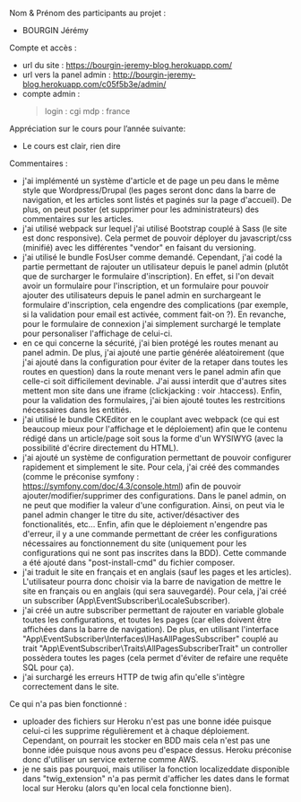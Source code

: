Nom & Prénom des participants au projet :
- BOURGIN Jérémy

Compte et accès :
- url du site : https://bourgin-jeremy-blog.herokuapp.com/
- url vers la panel admin : http://bourgin-jeremy-blog.herokuapp.com/c05f5b3e/admin/
- compte admin : 
    > login : cgi
    > mdp : france

Appréciation sur le cours pour l’année suivante:
- Le cours est clair, rien dire

Commentaires :
- j'ai implémenté un système d'article et de page un peu dans le même style que Wordpress/Drupal (les pages seront donc dans la barre de navigation, et les articles sont listés et paginés sur la page d'accueil). De plus, on peut poster (et supprimer pour les administrateurs) des commentaires sur les articles.
- j'ai utilisé webpack sur lequel j'ai utilisé Bootstrap couplé à Sass (le site est donc responsive). Cela permet de pouvoir déployer du javascript/css (minifié) avec les différentes "vendor" en faisant du versioning. 
- j'ai utilisé le bundle FosUser comme demandé. Cependant, j'ai codé la partie permettant de rajouter un utilisateur depuis le panel admin (plutôt que de surcharger le formulaire d'inscription). En effet, si l'on devait avoir un formulaire pour l'inscription, et un formulaire pour pouvoir ajouter des utilisateurs depuis le panel admin en surchargeant le formulaire d'inscription, cela engendre des complications (par exemple, si la validation pour email est activée, comment fait-on ?). En revanche, pour le formulaire de connexion j'ai simplement surchargé le template pour personaliser l'affichage de celui-ci.
- en ce qui concerne la sécurité, j'ai bien protégé les routes menant au panel admin. De plus, j'ai ajouté une partie générée aléatoirement (que j'ai ajouté dans la configuration pour éviter de la retaper dans toutes les routes en question) dans la route menant vers le panel admin afin que celle-ci soit difficilement devinable. J'ai aussi interdit que d'autres sites mettent mon site dans une iframe (clickjacking : voir .htaccess). Enfin, pour la validation des formulaires, j'ai bien ajouté toutes les restrcitions nécessaires dans les entitiés.
- j'ai utilisé le bundle CKEditor en le couplant avec webpack (ce qui est beaucoup mieux pour l'affichage et le déploiement) afin que le contenu rédigé dans un article/page soit sous la forme d'un WYSIWYG (avec la possibilité d'écrire directement du HTML).
- j'ai ajouté un système de configuration permettant de pouvoir configurer rapidement et simplement le site. Pour cela, j'ai créé des commandes (comme le préconise symfony : https://symfony.com/doc/4.3/console.html) afin de pouvoir ajouter/modifier/supprimer des configurations. Dans le panel admin, on ne peut que modifier la valeur d'une configuration. Ainsi, on peut via le panel admin changer le titre du site, activer/désactiver des fonctionalités, etc... Enfin, afin que le déploiement n'engendre pas d'erreur, il y a une commande permettant de créer les configurations nécessaires au fonctionnement du site (uniquement pour les configurations qui ne sont pas inscrites dans la BDD). Cette commande a été ajouté dans "post-install-cmd" du fichier composer.
- j'ai traduit le site en français et en anglais (sauf les pages et les articles). L'utilisateur pourra donc choisir via la barre de navigation de mettre le site en français ou en anglais (qui sera sauvegardé). Pour cela, j'ai créé un subscriber (App\EventSubscriber\LocaleSubscriber).
- j'ai créé un autre subscriber permettant de rajouter en variable globale toutes les configurations, et toutes les pages (car elles doivent être affichées dans la barre de navigation). De plus, en utilisant l'interface "App\EventSubscriber\Interfaces\IHasAllPagesSubscriber" couplé au trait "App\EventSubscriber\Traits\AllPagesSubscriberTrait" un controller possèdera toutes les pages (cela permet d'éviter de refaire une requête SQL pour ça).
- j'ai surchargé les erreurs HTTP de twig afin qu'elle s'intègre correctement dans le site.

Ce qui n'a pas bien fonctionné :
- uploader des fichiers sur Heroku n'est pas une bonne idée puisque celui-ci les supprime régulièrement et à chaque déploiement. Cependant, on pourrait les stocker en BDD mais cela n'est pas une bonne idée puisque nous avons peu d'espace dessus. Heroku préconise donc d'utiliser un service externe comme AWS.
- je ne sais pas pourquoi, mais utiliser la fonction localizeddate disponible dans "twig_extension" n'a pas permit d'afficher les dates dans le format local sur Heroku (alors qu'en local cela fonctionne bien).
